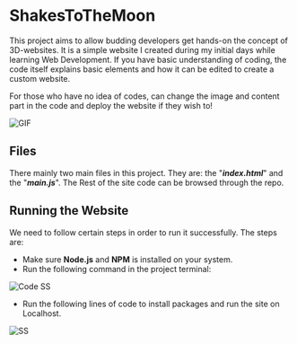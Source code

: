 # ShakesToTheMoon

This project aims to allow budding developers get hands-on the concept of 3D-websites. It is a simple website I created during my initial days while learning Web Development. If you have basic understanding of coding, the code itself explains basic elements and how it can be edited to create a custom website.

For those who have no idea of codes, can change the image and content part in the code and deploy the website if they wish to!

![GIF](https://github.com/thefitcoder/Image-Library/blob/main/Gif-min.gif)

## Files

There mainly two main files in this project. They are: the "**_index.html_**" and the "**_main.js_**". The Rest of the site code can be browsed through the repo.	

## Running the Website

We need to follow certain steps in order to run it successfully. The steps are:
- Make sure **Node.js** and **NPM** is installed on your system.
- Run the following command in the project terminal:

![Code SS](https://user-images.githubusercontent.com/50311627/188616446-4da743c9-01b8-4a96-8ed4-585b79723376.png)

- Run the following lines of code to install packages and run the site on Localhost.

![SS](https://user-images.githubusercontent.com/50311627/188616517-4ce31b2c-a6d8-433f-9f10-02913b2bce89.png)
